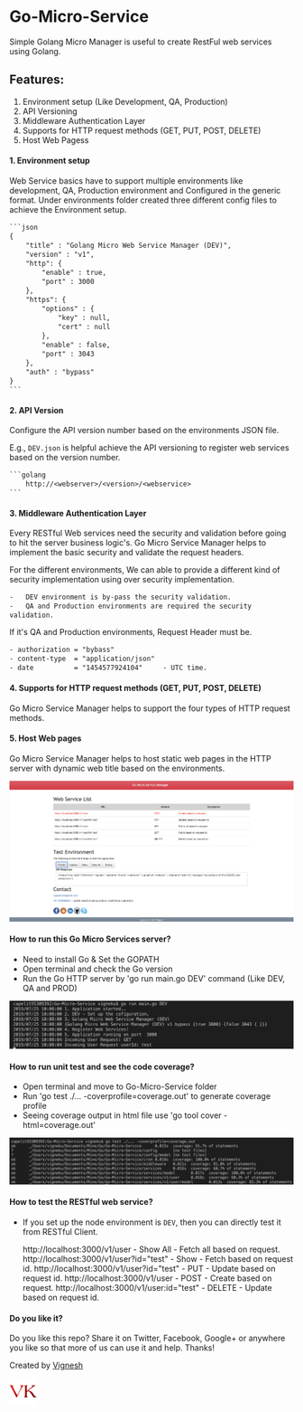 # Go-Micro-Service

Simple Golang Micro Manager is useful to create RestFul web services using Golang.

## Features:

1. Environment setup (Like Development, QA, Production)
2. API Versioning
3. Middleware Authentication Layer
4. Supports for HTTP request methods (GET, PUT, POST, DELETE)
5. Host Web Pagess


#### 1. Environment setup

Web Service basics have to support multiple environments like development, QA, Production environment and Configured in the generic format.
Under environments folder created three different config files to achieve the Environment setup.

	```json
	{
		"title" : "Golang Micro Web Service Manager (DEV)",
		"version" : "v1",
		"http": {
			"enable" : true,
			"port" : 3000	
		},
		"https": {
			"options" : {
				"key" : null,
				"cert" : null
			},
			"enable" : false,
			"port" : 3043
		},
		"auth" : "bypass"
	}
	```

#### 2. API Version

Configure the API version number based on the environments JSON file.

E.g., `DEV.json` is helpful achieve the API versioning to register web services based on the version number.

	```golang
    	http://<webserver>/<version>/<webservice>        
	```

#### 3. Middleware Authentication Layer

Every RESTful Web services need the security and validation before going to hit the server business logic's. Go Micro Service Manager helps to implement the basic security and validate the request headers.

For the different environments, We can able to provide a different kind of security implementation using over security implementation.

	-   DEV environment is by-pass the security validation.
	-   QA and Production environments are required the security validation. 

If it's QA and Production environments, Request Header must be.

	- authorization = "bybass"
	- content-type  = "application/json"
	- date          = "1454577924104"     - UTC time.

#### 4. Supports for HTTP request methods (GET, PUT, POST, DELETE)    

Go Micro Service Manager helps to support the four types of HTTP request methods.


#### 5. Host Web pages    

Go Micro Service Manager helps to host static web pages in the HTTP server with dynamic web title based on the environments.

![alt text][api_test_environment]

[api_test_environment]: https://github.com/vigneshuvi/Go-Micro-Service/blob/master/public/images/api_test_environment.png

#### How to run this Go Micro Services server?

-   Need to install Go & Set the GOPATH
-   Open terminal and check the Go version
-   Run the Go HTTP server by 'go run main.go DEV' command (Like DEV, QA and PROD)

![alt text][start-go-http-server]

[start-go-http-server]: https://github.com/vigneshuvi/Go-Micro-Service/blob/master/public/images/start-go-http-server.png

#### How to run unit test and see the code coverage?

-   Open terminal and move to Go-Micro-Service folder
-	Run 'go test ./... -coverprofile=coverage.out' to generate coverage profile
-   Seeing coverage output in html file use 'go tool cover -html=coverage.out'

![alt text][code-coverage]

[code-coverage]: https://github.com/vigneshuvi/Go-Micro-Service/blob/master/public/images/code-coverage.png


#### How to test the RESTful web service?

-  If you set up the node environment is `DEV`, then you can directly test it from RESTful Client.

	http://localhost:3000/v1/user             - Show All -  Fetch all based on request.
	http://localhost:3000/v1/user?id="test"   - Show     -  Fetch based on request id. 
	http://localhost:3000/v1/user?id="test"   - PUT      -  Update based on request id. 
	http://localhost:3000/v1/user             - POST     -  Create based on request.
	http://localhost:3000/v1/user:id="test"   - DELETE   -  Update based on request id.


#### Do you like it?

Do you like this repo? Share it on Twitter, Facebook, Google+ or anywhere you like so that more of us can use it and help. Thanks!

Created by [Vignesh](http://vigneshuvi.github.io/) 

![alt text][logo]

[logo]: https://github.com/vigneshuvi/vigneshuvi.github.io/blob/master/favicon.ico/android-icon-48x48.png